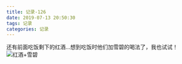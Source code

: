 ```yaml
---
title: 记录-126
date: 2019-07-13 20:50:30
tags: 记录
categories: 记录
---
```

还有前面吃饭剩下的红酒...想到吃饭时他们加雪碧的喝法了，我也试试！
![红酒+雪碧](/img/记录126-1.jpg)